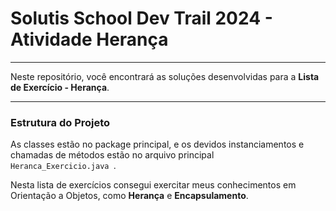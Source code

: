 # Solutis School Dev Trail 2024 - Atividade Herança

---

Neste repositório, você encontrará as soluções desenvolvidas  para a **Lista de Exercício - Herança**.

---

### Estrutura do Projeto

As classes estão no package principal, e os devidos instanciamentos e chamadas de métodos
estão no arquivo principal <code>  Heranca_Exercicio.java </code>.

Nesta lista de exercícios consegui exercitar meus conhecimentos em Orientação a Objetos, 
como **Herança** e **Encapsulamento**.



